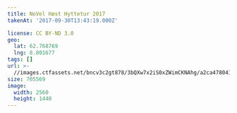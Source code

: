 ```yaml
---
title: NoVel Høst Hyttetur 2017
takenAt: '2017-09-30T13:43:19.000Z'

license: CC BY-ND 3.0
geo:
  lat: 62.768769
  lng: 8.801677
tags: []
url: >-
  //images.ctfassets.net/bncv3c2gt878/3bQXw7x2iS0xZWimCKNAhg/a2ca478041ad95c76866d14be4b935bd/novel-hst-hyttetur-2017_37389579606_o
size: 705569
image:
  width: 2560
  height: 1440
---
```

